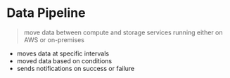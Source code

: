 # Data Pipeline

> move data between compute and storage services running either on AWS or on-premises

- moves data at specific intervals 
- moved data based on conditions
- sends notifications on success or failure
